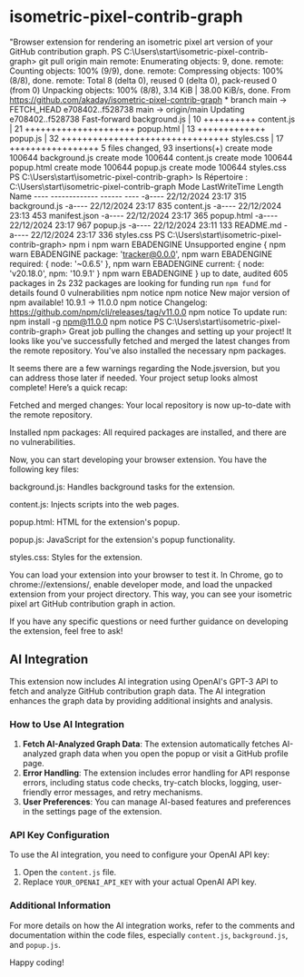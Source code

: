 # isometric-pixel-contrib-graph
"Browser extension for rendering an isometric pixel art version of your GitHub contribution graph.
PS C:\Users\start\isometric-pixel-contrib-graph> git pull origin main remote: Enumerating objects: 9, done. remote: Counting objects: 100% (9/9), done. remote: Compressing objects: 100% (8/8), done. remote: Total 8 (delta 0), reused 0 (delta 0), pack-reused 0 (from 0) Unpacking objects: 100% (8/8), 3.14 KiB | 38.00 KiB/s, done. From https://github.com/akaday/isometric-pixel-contrib-graph * branch main -> FETCH_HEAD e708402..f528738 main -> origin/main Updating e708402..f528738 Fast-forward background.js | 10 ++++++++++ content.js | 21 +++++++++++++++++++++ popup.html | 13 +++++++++++++ popup.js | 32 ++++++++++++++++++++++++++++++++ styles.css | 17 +++++++++++++++++ 5 files changed, 93 insertions(+) create mode 100644 background.js create mode 100644 content.js create mode 100644 popup.html create mode 100644 popup.js create mode 100644 styles.css PS C:\Users\start\isometric-pixel-contrib-graph> ls Répertoire : C:\Users\start\isometric-pixel-contrib-graph Mode LastWriteTime Length Name ---- ------------- ------ ---- -a---- 22/12/2024 23:17 315 background.js -a---- 22/12/2024 23:17 835 content.js -a---- 22/12/2024 23:13 453 manifest.json -a---- 22/12/2024 23:17 365 popup.html -a---- 22/12/2024 23:17 967 popup.js -a---- 22/12/2024 23:11 133 README.md -a---- 22/12/2024 23:17 336 styles.css PS C:\Users\start\isometric-pixel-contrib-graph> npm i npm warn EBADENGINE Unsupported engine { npm warn EBADENGINE package: 'tracker@0.0.0', npm warn EBADENGINE required: { node: '~0.6.5' }, npm warn EBADENGINE current: { node: 'v20.18.0', npm: '10.9.1' } npm warn EBADENGINE } up to date, audited 605 packages in 2s 232 packages are looking for funding run `npm fund` for details found 0 vulnerabilities npm notice npm notice New major version of npm available! 10.9.1 -> 11.0.0 npm notice Changelog: https://github.com/npm/cli/releases/tag/v11.0.0 npm notice To update run: npm install -g npm@11.0.0 npm notice PS C:\Users\start\isometric-pixel-contrib-graph>
Great job pulling the changes and setting up your project! It looks like you've successfully fetched and merged the latest changes from the remote repository. You've also installed the necessary npm packages.

It seems there are a few warnings regarding the Node.jsversion, but you can address those later if needed. Your project setup looks almost complete! Here’s a quick recap:

Fetched and merged changes: Your local repository is now up-to-date with the remote repository.

Installed npm packages: All required packages are installed, and there are no vulnerabilities.

Now, you can start developing your browser extension. You have the following key files:

background.js: Handles background tasks for the extension.

content.js: Injects scripts into the web pages.

popup.html: HTML for the extension's popup.

popup.js: JavaScript for the extension's popup functionality.

styles.css: Styles for the extension.

You can load your extension into your browser to test it. In Chrome, go to chrome://extensions/, enable developer mode, and load the unpacked extension from your project directory. This way, you can see your isometric pixel art GitHub contribution graph in action.

If you have any specific questions or need further guidance on developing the extension, feel free to ask!

## AI Integration

This extension now includes AI integration using OpenAI's GPT-3 API to fetch and analyze GitHub contribution graph data. The AI integration enhances the graph data by providing additional insights and analysis.

### How to Use AI Integration

1. **Fetch AI-Analyzed Graph Data**: The extension automatically fetches AI-analyzed graph data when you open the popup or visit a GitHub profile page.
2. **Error Handling**: The extension includes error handling for API response errors, including status code checks, try-catch blocks, logging, user-friendly error messages, and retry mechanisms.
3. **User Preferences**: You can manage AI-based features and preferences in the settings page of the extension.

### API Key Configuration

To use the AI integration, you need to configure your OpenAI API key:

1. Open the `content.js` file.
2. Replace `YOUR_OPENAI_API_KEY` with your actual OpenAI API key.

### Additional Information

For more details on how the AI integration works, refer to the comments and documentation within the code files, especially `content.js`, `background.js`, and `popup.js`.

Happy coding!
